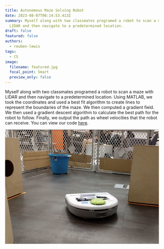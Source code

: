 ```yaml
---
title: Autonomous Maze Solving Robot
date: 2023-08-07T06:14:53.413Z
summary: Myself along with two classmates programed a robot to scan a maze with
  LIDAR and then navigate to a predetermined location.
draft: false
featured: false
authors:
  - reuben-lewis
tags:
  - CS
image:
  filename: featured.jpg
  focal_point: Smart
  preview_only: false
---
```

Myself along with two classmates programed a robot to scan a maze with LIDAR and then navigate to a predetermined location. Using MATLAB, we took the coordinates and used a best fit algorithm to create lines to represent the boundaries of the maze. We then computed a gradient field. We then used a gradient descent algorithm to calculate the best path for the robot to follow. Finally, we output the path as wheel velocities that the robot can receive. You can view our code [here](https://lewis.engineer/uploads/final_gauntlet.pdf).

![](gauntlet.png "The robot navigates the maze.")